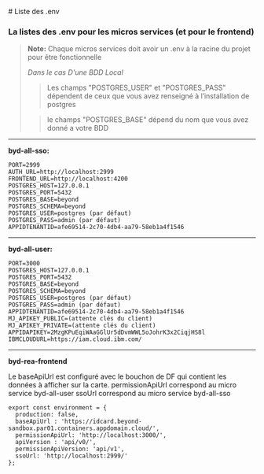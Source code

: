 ﻿﻿﻿﻿﻿﻿﻿﻿﻿﻿﻿# Liste des .env
### La listes des .env pour les micros services (et pour le frontend)
> **Note:** 
> Chaque micros services doit avoir un .env à la racine du projet pour être fonctionnelle 
> 
> *Dans le cas D'une BDD Local*
> 
> 
> >Les champs "POSTGRES_USER" et "POSTGRES_PASS" dépendent de ceux que vous avez renseigné à l’installation de postgres 
> 
>
> >le champs "POSTGRES_BASE" dépend du nom que vous avez donné a votre BDD

-----
**byd-all-sso:**

	PORT=2999
	AUTH_URL=http://localhost:2999
	FRONTEND_URL=http://localhost:4200
	POSTGRES_HOST=127.0.0.1
	POSTGRES_PORT=5432
	POSTGRES_BASE=beyond
	POSTGRES_SCHEMA=beyond
	POSTGRES_USER=postgres (par défaut)
	POSTGRES_PASS=admin (par défaut)
	APPIDTENANTID=afe69514-2c70-4db4-aa79-58eb1a4f1546
-----
**byd-all-user:**

	PORT=3000
	POSTGRES_HOST=127.0.0.1
	POSTGRES_PORT=5432
	POSTGRES_BASE=beyond
	POSTGRES_SCHEMA=beyond
	POSTGRES_USER=postgres (par défaut)
	POSTGRES_PASS=admin (par défaut)
	APPIDTENANTID=afe69514-2c70-4db4-aa79-58eb1a4f1546
	MJ_APIKEY_PUBLIC=(attente clés du client)
	MJ_APIKEY_PRIVATE=(attente clés du client)
	APPIDAPIKEY=2MzgKPuEqiWAaGGlUr5dDvmWWL5oJohrK3x2CiqjHS8l
	IBMCLOUDURL=https://iam.cloud.ibm.com/
----
**byd-rea-frontend**

Le baseApiUrl est configuré avec le bouchon de DF qui contient les données à afficher sur la carte.
permissionApiUrl correspond au micro service byd-all-user
ssoUrl correspond au micro service byd-all-sso

	export const environment = {
	  production: false,
	  baseApiUrl : 'https://idcard.beyond-sandbox.par01.containers.appdomain.cloud/',  
	  permissionApiUrl: 'http://localhost:3000/',
	  apiVersion : 'api/v0/',
	  permissionApiVersion: 'api/v1',
	  ssoUrl: 'http://localhost:2999/'
	};